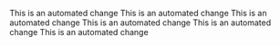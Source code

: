 This is an automated change
This is an automated change
This is an automated change
This is an automated change
This is an automated change
This is an automated change

